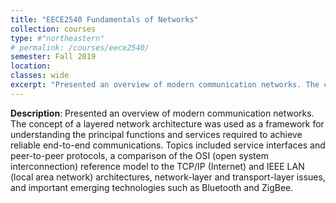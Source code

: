 ```yaml
---
title: "EECE2540 Fundamentals of Networks"
collection: courses
type: #"northeastern"
# permalink: /courses/eece2540/ 
semester: Fall 2019
location: 
classes: wide
excerpt: "Presented an overview of modern communication networks. The concept of a layered network architecture was used as a framework for understanding the principal functions and services required to achieve reliable end-to-end communications. Topics included service interfaces and peer-to-peer protocols, a comparison of the OSI (open system interconnection) reference model to the TCP/IP (Internet) and IEEE LAN (local area network) architectures, network-layer and transport-layer issues, and important emerging technologies such as Bluetooth and ZigBee."
---
```


**Description**: Presented an overview of modern communication networks. The concept of a layered network architecture was used as a framework for understanding the principal functions and services required to achieve reliable end-to-end communications. Topics included service interfaces and peer-to-peer protocols, a comparison of the OSI (open system interconnection) reference model to the TCP/IP (Internet) and IEEE LAN (local area network) architectures, network-layer and transport-layer issues, and important emerging technologies such as Bluetooth and ZigBee.